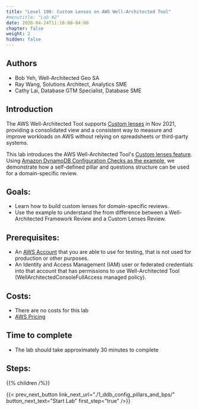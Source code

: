 ```yaml
---
title: "Level 100: Custom Lenses on AWS Well-Architected Tool"
#menutitle: "Lab #2"
date: 2020-04-24T11:16:08-04:00
chapter: false
weight: 2
hidden: false
---
```

## Authors
- Bob Yeh, Well-Architected Geo SA
- Ray Wang, Solutions Architect, Analytics SME 
- Cathy Lai, Database GTM Specialist, Database SME

## Introduction

The AWS Well-Architected Tool supports [Custom lenses](https://docs.aws.amazon.com/wellarchitected/latest/userguide/lenses-custom.html) in Nov 2021, providing a consolidated view and a consistent way to measure and improve workloads on AWS without relying on spreadsheets or third-party systems.

This lab introduces the AWS Well-Architected Tool's [Custom lenses feature](https://docs.aws.amazon.com/wellarchitected/latest/userguide/lenses-custom.html). Using [Amazon DynamoDB Configuration Checks as the example](https://github.com/aws-samples/custom-lens-wa-sample), we demonstrate how a self-defined pillar and questions structure can be used for a domain-specific review.

## Goals:

* Learn how to build custom lenses for domain-specific reviews.
* Use the example to understand the from difference between a Well-Architected Framework Review and a Custom Lenses Review.

## Prerequisites:

* An
[AWS Account](https://portal.aws.amazon.com/gp/aws/developer/registration/index.html) that you are able to use for testing, that is not used for production or other purposes.
* An Identity and Access Management (IAM) user or federated credentials into that account that has permissions to use Well-Architected Tool (WellArchitectedConsoleFullAccess managed policy).

## Costs:
* There are no costs for this lab
* [AWS Pricing](https://aws.amazon.com/pricing/)

## Time to complete
- The lab should take approximately 30 minutes to complete 

## Steps:
{{% children /%}}

{{< prev_next_button link_next_url="./1_ddb_config_pillars_and_bps/" button_next_text="Start Lab" first_step="true" />}}
